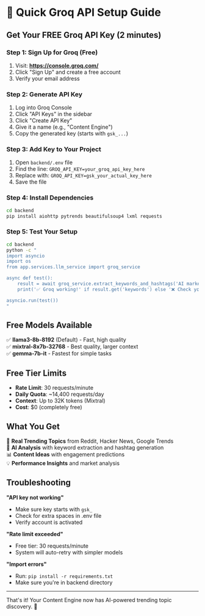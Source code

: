# 🚀 Quick Groq API Setup Guide

## Get Your FREE Groq API Key (2 minutes)

### Step 1: Sign Up for Groq (Free)
1. Visit: **https://console.groq.com/**
2. Click "Sign Up" and create a free account
3. Verify your email address

### Step 2: Generate API Key
1. Log into Groq Console
2. Click "API Keys" in the sidebar
3. Click "Create API Key" 
4. Give it a name (e.g., "Content Engine")
5. Copy the generated key (starts with `gsk_...`)

### Step 3: Add Key to Your Project
1. Open `backend/.env` file
2. Find the line: `GROQ_API_KEY=your_groq_api_key_here`
3. Replace with: `GROQ_API_KEY=gsk_your_actual_key_here`
4. Save the file

### Step 4: Install Dependencies
```bash
cd backend
pip install aiohttp pytrends beautifulsoup4 lxml requests
```

### Step 5: Test Your Setup
```bash
cd backend
python -c "
import asyncio
import os
from app.services.llm_service import groq_service

async def test():
    result = await groq_service.extract_keywords_and_hashtags('AI marketing', 'technology')
    print('✅ Groq working!' if result.get('keywords') else '❌ Check your API key')

asyncio.run(test())
"
```

## Free Models Available

✅ **llama3-8b-8192** (Default) - Fast, high quality  
✅ **mixtral-8x7b-32768** - Best quality, larger context  
✅ **gemma-7b-it** - Fastest for simple tasks  

## Free Tier Limits

- **Rate Limit**: 30 requests/minute
- **Daily Quota**: ~14,400 requests/day  
- **Context**: Up to 32K tokens (Mixtral)
- **Cost**: $0 (completely free)

## What You Get

🎯 **Real Trending Topics** from Reddit, Hacker News, Google Trends  
🤖 **AI Analysis** with keyword extraction and hashtag generation  
📊 **Content Ideas** with engagement predictions  
💡 **Performance Insights** and market analysis  

## Troubleshooting

**"API key not working"**
- Make sure key starts with `gsk_`
- Check for extra spaces in .env file
- Verify account is activated

**"Rate limit exceeded"**
- Free tier: 30 requests/minute
- System will auto-retry with simpler models

**"Import errors"**
- Run: `pip install -r requirements.txt`
- Make sure you're in backend directory

---

That's it! Your Content Engine now has AI-powered trending topic discovery. 🎉
